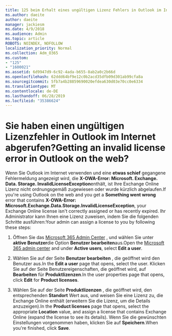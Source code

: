 ```yaml
---
title: 125 beim Erhalt eines ungültigen Lizenz Fehlers in Outlook im Internet?
ms.author: daeite
author: daeite
manager: jackiesm
ms.date: 4/9/2018
ms.audience: Admin
ms.topic: article
ROBOTS: NOINDEX, NOFOLLOW
localization_priority: Normal
ms.collection: Adm_O365
ms.custom:
- "125"
- "1600021"
ms.assetid: 6d9947d9-6c92-4ada-b655-8ab2a0c2b66d
ms.openlocfilehash: 62ddd64bf9e12c0b2acd35dfb09d301ab99cfa8a
ms.sourcegitcommit: 5fb7a4b28859690020efdea630d03e70cc0e6334
ms.translationtype: MT
ms.contentlocale: de-DE
ms.lasthandoff: 06/28/2019
ms.locfileid: "35386624"
---
```

# <a name="getting-an-invalid-license-error-in-outlook-on-the-web"></a><span data-ttu-id="9c918-102">Sie haben einen ungültigen Lizenzfehler in Outlook im Internet abgerufen?</span><span class="sxs-lookup"><span data-stu-id="9c918-102">Getting an invalid license error in Outlook on the web?</span></span>

<span data-ttu-id="9c918-103">Wenn Sie Outlook im Internet verwenden und eine **etwas schief** gegangene Fehlermeldung angezeigt wird, die **X-OWA-Error: Microsoft. Exchange. Data. Storage. InvalidLicenseException**enthält, ist Ihre Exchange Online Lizenz nicht ordnungsgemäß zugewiesen oder wurde kürzlich abgelaufen.</span><span class="sxs-lookup"><span data-stu-id="9c918-103">If you're using Outlook on the web and you get a **Something went wrong** error that contains **X-OWA-Error: Microsoft.Exchange.Data.Storage.InvalidLicenseException**, your Exchange Online license isn't correctly assigned or has recently expired.</span></span> <span data-ttu-id="9c918-104">Ihr Administrator kann Ihnen eine Lizenz zuweisen, indem Sie die folgenden Schritte ausführen:</span><span class="sxs-lookup"><span data-stu-id="9c918-104">Your admin can assign a license to you by following these steps:</span></span>
  
1. <span data-ttu-id="9c918-105">Öffnen Sie das [Microsoft 365 Admin Center](https://portal.office.com/adminportal/home#/homepage) , und wählen Sie unter **aktive Benutzer**die Option **Benutzer bearbeiten**aus.</span><span class="sxs-lookup"><span data-stu-id="9c918-105">Open the [Microsoft 365 admin center](https://portal.office.com/adminportal/home#/homepage) and under **Active users**, select **Edit a user**.</span></span>

2. <span data-ttu-id="9c918-106">Wählen Sie auf der Seite **Benutzer bearbeiten** , die geöffnet wird den Benutzer aus.</span><span class="sxs-lookup"><span data-stu-id="9c918-106">In the **Edit a user** page that opens, select the user.</span></span> <span data-ttu-id="9c918-107">Klicken Sie auf der Seite Benutzereigenschaften, die geöffnet wird, auf **Bearbeiten** für **Produktlizenzen**.</span><span class="sxs-lookup"><span data-stu-id="9c918-107">In the user properties page that opens, click **Edit** for **Product licenses**.</span></span>

3. <span data-ttu-id="9c918-108">Wählen Sie auf der Seite **Produktlizenzen** , die geöffnet wird, den entsprechenden **Standort** Wert aus, und weisen Sie eine Lizenz zu, die Exchange Online enthält (erweitern Sie die Lizenz, um die Details anzuzeigen).</span><span class="sxs-lookup"><span data-stu-id="9c918-108">In the **Product licenses** page that opens, select the appropriate **Location** value, and assign a license that contains Exchange Online (expand the license to see its details).</span></span> <span data-ttu-id="9c918-109">Wenn Sie die gewünschten Einstellungen vorgenommen haben, klicken Sie auf **Speichern**.</span><span class="sxs-lookup"><span data-stu-id="9c918-109">When you're finished, click **Save**.</span></span>
